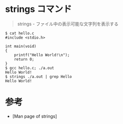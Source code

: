 # strings コマンド

> strings - ファイル中の表示可能な文字列を表示する

```console
$ cat hello.c
#include <stdio.h>

int main(void)
{
	printf("Hello World!\n");
	return 0;
}
$ gcc hello.c; ./a.out
Hello World!
$ strings ./a.out | grep Hello
Hello World!
```

# 参考

- [Man page of strings]

